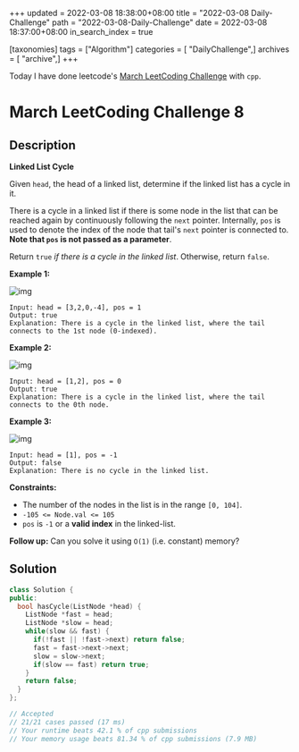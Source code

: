+++
updated = 2022-03-08 18:38:00+08:00
title = "2022-03-08 Daily-Challenge"
path = "2022-03-08-Daily-Challenge"
date = 2022-03-08 18:37:00+08:00
in_search_index = true

[taxonomies]
tags = ["Algorithm"]
categories = [ "DailyChallenge",]
archives = [ "archive",]
+++

Today I have done leetcode's [March LeetCoding Challenge](https://leetcode.com/problems/linked-list-cycle/) with `cpp`.

<!-- more -->

# March LeetCoding Challenge 8

## Description

**Linked List Cycle**

Given `head`, the head of a linked list, determine if the linked list has a cycle in it.

There is a cycle in a linked list if there is some node in the list that can be reached again by continuously following the `next` pointer. Internally, `pos` is used to denote the index of the node that tail's `next` pointer is connected to. **Note that `pos` is not passed as a parameter**.

Return `true` *if there is a cycle in the linked list*. Otherwise, return `false`.

 

**Example 1:**

![img](https://assets.leetcode.com/uploads/2018/12/07/circularlinkedlist.png)

```
Input: head = [3,2,0,-4], pos = 1
Output: true
Explanation: There is a cycle in the linked list, where the tail connects to the 1st node (0-indexed).
```

**Example 2:**

![img](https://assets.leetcode.com/uploads/2018/12/07/circularlinkedlist_test2.png)

```
Input: head = [1,2], pos = 0
Output: true
Explanation: There is a cycle in the linked list, where the tail connects to the 0th node.
```

**Example 3:**

![img](https://assets.leetcode.com/uploads/2018/12/07/circularlinkedlist_test3.png)

```
Input: head = [1], pos = -1
Output: false
Explanation: There is no cycle in the linked list.
```

 

**Constraints:**

- The number of the nodes in the list is in the range `[0, 104]`.
- `-105 <= Node.val <= 105`
- `pos` is `-1` or a **valid index** in the linked-list.

 

**Follow up:** Can you solve it using `O(1)` (i.e. constant) memory?

## Solution

``` cpp
class Solution {
public:
  bool hasCycle(ListNode *head) {
    ListNode *fast = head;
    ListNode *slow = head;
    while(slow && fast) {
      if(!fast || !fast->next) return false;
      fast = fast->next->next;
      slow = slow->next;
      if(slow == fast) return true;
    }
    return false;
  }
};

// Accepted
// 21/21 cases passed (17 ms)
// Your runtime beats 42.1 % of cpp submissions
// Your memory usage beats 81.34 % of cpp submissions (7.9 MB)
```
